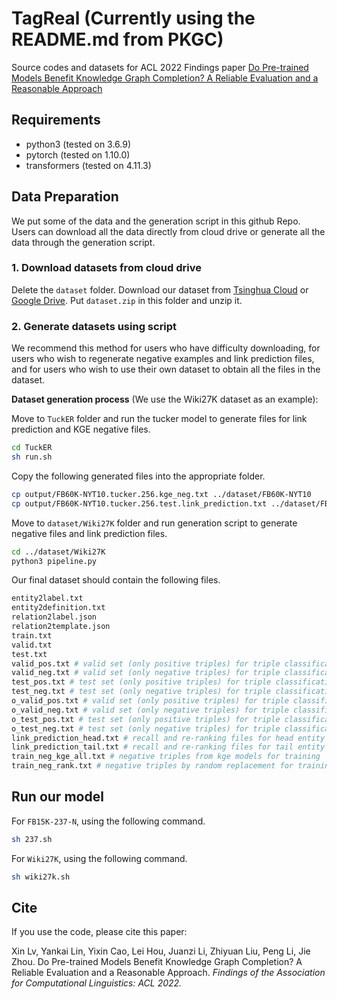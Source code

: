 # TagReal (Currently using the README.md from PKGC)

Source codes and datasets for ACL 2022 Findings paper [Do Pre-trained Models Benefit Knowledge Graph Completion? A Reliable Evaluation and a Reasonable Approach](https://aclanthology.org/2022.findings-acl.282.pdf)

## Requirements

- python3 (tested on 3.6.9)
- pytorch (tested on 1.10.0)
- transformers (tested on 4.11.3)

## Data Preparation

We put some of the data and the generation script in this github Repo. Users can download all the data directly from cloud drive or generate all the data through the generation script.

### 1. Download datasets from cloud drive

Delete the `dataset` folder. Download our dataset from [Tsinghua Cloud](https://cloud.tsinghua.edu.cn/f/c1bd502d2b0a4a7a99eb/?dl=1) or [Google Drive](https://drive.google.com/file/d/1waE2QeVepwntuTDYNncBa6y94EPDn69C/view?usp=sharing). Put `dataset.zip` in this folder and unzip it. 

### 2. Generate datasets using script

We recommend this method for users who have difficulty downloading, for users who wish to regenerate negative examples and link prediction files, and for users who wish to use their own dataset to obtain all the files in the dataset.

**Dataset generation process** (We use the Wiki27K dataset as an example):

Move to `TuckER` folder and run the tucker model to generate files for link prediction and KGE negative files.

``` bash
cd TuckER
sh run.sh
```

Copy the following generated files into the appropriate folder.

``` bash
cp output/FB60K-NYT10.tucker.256.kge_neg.txt ../dataset/FB60K-NYT10
cp output/FB60K-NYT10.tucker.256.test.link_prediction.txt ../dataset/FB60K-NYT10
```

Move to `dataset/Wiki27K` folder and run generation script to generate negative files and link prediction files.

``` bash
cd ../dataset/Wiki27K
python3 pipeline.py
```

Our final dataset should contain the following files.
``` bash
entity2label.txt
entity2definition.txt
relation2label.json
relation2template.json
train.txt
valid.txt
test.txt
valid_pos.txt # valid set (only positive triples) for triple classification under closed-world assumption
valid_neg.txt # valid set (only negative triples) for triple classification under closed-world assumption
test_pos.txt # test set (only positive triples) for triple classification under closed-world assumption
test_neg.txt # test set (only negative triples) for triple classification under closed-world assumption
o_valid_pos.txt # valid set (only positive triples) for triple classification under open-world assumption
o_valid_neg.txt # valid set (only negative triples) for triple classification under open-world assumption
o_test_pos.txt # test set (only positive triples) for triple classification under open-world assumption
o_test_neg.txt # test set (only negative triples) for triple classification under open-world assumption
link_prediction_head.txt # recall and re-ranking files for head entity link prediction
link_prediction_tail.txt # recall and re-ranking files for tail entity link prediction
train_neg_kge_all.txt # negative triples from kge models for training
train_neg_rank.txt # negative triples by random replacement for training
```

## Run our model

For `FB15K-237-N`, using the following command.

``` bash
sh 237.sh
```

For `Wiki27K`, using the following command.

``` bash
sh wiki27k.sh
```

## Cite

If you use the code, please cite this paper:

Xin Lv, Yankai Lin, Yixin Cao, Lei Hou, Juanzi Li, Zhiyuan Liu, Peng Li, Jie Zhou. Do Pre-trained Models Benefit Knowledge Graph Completion? A Reliable Evaluation and a Reasonable Approach. *Findings of the Association for Computational Linguistics: ACL 2022.*
